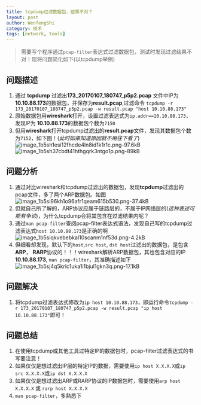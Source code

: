 ```yaml
---
title: tcpdump过滤数据包，结果不对？
layout: post
author: WenfengShi
category: 技术
tags: [network, tools]
---
```

> 需要写个程序通过`pcap-filter`表达式过滤数据包，测试时发现过滤结果不对！现将问题简化如下(以tcpdump举例)

## 问题描述

1. 通过 **tcpdump** 过滤出**173_20170107_180747_p5p2.pcap** 文件中IP为 **10.10.88.173**的数据包，并保存为**result.pcap**,过滤命令 `tcpdump -r 173_20170107_180747_p5p2.pcap -w result.pcap "host 10.10.88.173"`
2. 原始数据包用**wireshark**打开，设置过滤表达式为`ip.addr==10.10.88.173`，发现IP为 **10.10.88.173**的数据包个数为`7150`
3. 但用**wireshark**打开tcpdump过滤出的**result.pcap**文件，发现其数据包个数为`7152`，如下图！(*此时如果知道原因就不用往下看了*)
![image_1b5sh1esi12fhcde4ln8id1k1r1c.png-97.6kB][1]
![image_1b5sh37cbdt41hthgqrk3ntgo1p.png-89kB][2]


## 问题分析
1. 通过对比wireshark和tcpdump过滤出的数据包，发现**tcpdump**过滤出的pcap文件，多了两个ARP数据包。如图
![image_1b5si96kh1o96afr1qeam615b530.png-37.4kB][3]
2. 但就自己所了解的，ARP协议应属于链路层的，不属于IP网络层的(*这种表述可能有争论*)，为什么tcpdump会将其包含在过滤结果内呢？
3. 通过`man pcap-filter`查阅pcap-filter表达式语法，发现自己写的tcpdump过滤表达式`host 10.10.88.173`是正确的啊
![image_1b5siqkvebebkal10scanm1nf53d.png-4.2kB][4]
4. 但细看却发现，默认下的`host`,`src host`, `dst host`过滤出的数据包，是包含**ARP**， **RARP**协议的！！！wireshark解析ARP数据包，其也包含对应的IP **10.10.88.173**, `man pcap-filter`，其准确描述如下
![image_1b5sj4q5krlc1uka1i1bjul1gkn3q.png-17.1kB][5]

## 问题解决
1. 将tcpdump过滤表达式修改为`ip host 10.10.88.173`，即运行命令`tcpdump -r 173_20170107_180747_p5p2.pcap -w result.pcap "ip host 10.10.88.173"`即可！

## 问题总结
1. 在使用tcpdump或其他工具过特定IP的数据包时，pcap-filter过滤表达式的书写要注意！
2. 如果仅仅是想过滤出IP层的特定IP的数据，需要使用`ip host X.X.X.X`或`ip src X.X.X.X`或`ip dst X.X.X.X`
3. 如果仅仅是想过滤出ARP或RARP协议的IP数据包时，需要使用`arp host X.X.X.X` 或 `rarp host X.X.X.X`
4. `man pcap-filter`，多熟悉下



  [1]: http://static.zybuluo.com/wuzhimang/ih7alq6d44u728xxu016t016/image_1b5sh1esi12fhcde4ln8id1k1r1c.png
  [2]: http://static.zybuluo.com/wuzhimang/e37gs29m8oxvw4hn6iqsvfvi/image_1b5sh37cbdt41hthgqrk3ntgo1p.png
  [3]: http://static.zybuluo.com/wuzhimang/q8tfvs2677hu7wdmw6yefrb1/image_1b5si96kh1o96afr1qeam615b530.png
  [4]: http://static.zybuluo.com/wuzhimang/bnfyrjmnjzxm0w7c2dv2twrb/image_1b5siqkvebebkal10scanm1nf53d.png
  [5]: http://static.zybuluo.com/wuzhimang/n9uxcfysy5vl520ujjemhn8z/image_1b5sj4q5krlc1uka1i1bjul1gkn3q.png
